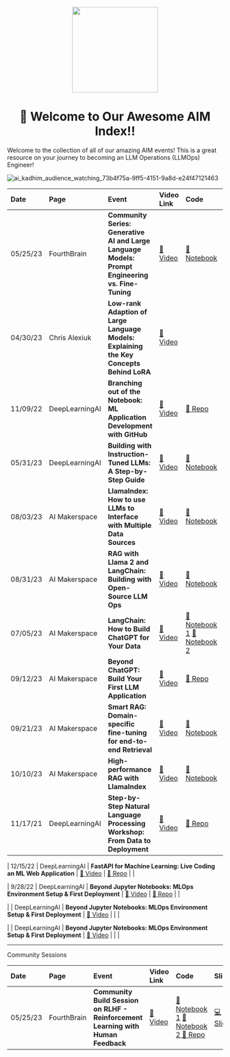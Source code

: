 <p align = "center" draggable=”false” ><img src="https://github.com/AI-Maker-Space/LLM-Dev-101/assets/37101144/d1343317-fa2f-41e1-8af1-1dbb18399719" 
     width="200px"
     height="auto"/>
</p>


## <h1 align="center" id="heading">:wave: Welcome to Our Awesome AIM Index!!</h1>

Welcome to the collection of all of our amazing AIM events! This is a great resource on your journey to becoming an LLM Operations (LLMOps) Engineer!

![ai_kadhim_audience_watching_73b4f75a-9ff5-4151-9a8d-e24f47121463](https://github.com/AI-Maker-Space/Awesome-AIM-Index/assets/37101144/dbfe95e8-960d-4876-8cdd-8ce6ca8448d7)



| Date | Page | Event | Video Link | Code |  Slides                                                                                         |
| :-------- | :-------- | :-------- | :------------------------------------------------------------------------------------------------ | :-------- | :-------- 
| 05/25/23 | FourthBrain  | **Community Series: Generative AI and Large Language Models: Prompt Engineering vs. Fine-Tuning** | [🎥 Video](https://www.youtube.com/watch?v=SwWx0qKpERE&t=1s) | [📙 Notebook](https://colab.research.google.com/drive/1oE_gsYKST8-LiTgV1ADeXT8l3ktS9kJq?usp=sharing) | [💻 Slides](https://docs.google.com/presentation/d/1awEkm7elAy7WlcVczetXdAne3Ii_m95T) |
| 04/30/23 | Chris Alexiuk  | **Low-rank Adaption of Large Language Models: Explaining the Key Concepts Behind LoRA** | [🎥 Video](https://www.youtube.com/watch?v=dA-NhCtrrVE&t=1s) | |  |
| 11/09/22 | DeepLearningAI  | **Branching out of the Notebook: ML Application Development with GitHub** | [🎥 Video](https://www.youtube.com/watch?v=Mk-KFP0r3oM) | [🐙 Repo](https://github.com/FourthBrain/Branching-out-of-the-Notebook)|  |
| 05/31/23 | DeepLearningAI  | **Building with Instruction-Tuned LLMs: A Step-by-Step Guide** | [🎥 Video](https://www.youtube.com/watch?v=eTieetk2dSw) | [📙 Notebook](https://colab.research.google.com/drive/1SRclU2pcgzCkVXpmhKppVbGW4UcCs5xT?usp=sharing) | [💻 Slides](https://docs.google.com/presentation/d/1ay-0zRnCJRYPDWJeEPIZ3DFE1lyEf_X2/) |
| 08/03/23 | AI Makerspace  | **LlamaIndex: How to use LLMs to Interface with Multiple Data Sources** | [🎥 Video](https://www.youtube.com/watch?v=3J83aygkbX0) | [📙 Notebook]() | [💻 Slides]() |
| 08/31/23 | AI Makerspace  | **RAG with Llama 2 and LangChain: Building with Open-Source LLM Ops** | [🎥 Video](https://www.youtube.com/watch?v=VpbMUSPRJmY) | [📙 Notebook](https://colab.research.google.com/drive/172uMprWwUfEecXQWBrsgDAlkpT_EK39z?usp=sharing) | [💻 Slides](https://www.canva.com/design/DAFtHKX_gvI/e6JcOH1FeYSl8RdBePwq_g/edit?utm_content=DAFtHKX_gvI&utm_campaign=designshare&utm_medium=link2&utm_source=sharebutton) |
| 07/05/23 | AI Makerspace  | **LangChain: How to Build ChatGPT for Your Data** | [🎥 Video](https://www.youtube.com/watch?v=Azfc-TjG9Tg) | [📙 Notebook 1](https://colab.research.google.com/drive/1HjZdfhVx-cVu3r-Xk-dGL6B3ZU0wtfAO?usp=sharing) [📙 Notebook 2](https://colab.research.google.com/drive/1Q-lm-apSJRYwoPvUZGiwYMezeky0yQXD?usp=sharing) | [💻 Slides]() |
| 09/12/23 | AI Makerspace  | **Beyond ChatGPT: Build Your First LLM Application** | [🎥 Video](https://www.youtube.com/watch?v=pRbbZcL0NMI) | [🐙 Repo](https://github.com/AI-Maker-Space/Beyond-ChatGPT) | [💻 Slides](https://www.canva.com/design/DAFuLUvtthA/poFuqiX2Ui4ckT4SZJatsQ) |
| 09/21/23 | AI Makerspace  | **Smart RAG: Domain-specific fine-tuning for end-to-end Retrieval** | [🎥 Video](https://www.youtube.com/watch?v=0QaUqoICNBo) | [📙 Notebook](https://colab.research.google.com/drive/1wwGLuEreZJfpxTvFeMLFbWb1GkRkXFwS?usp=sharing) | [💻 Slides](https://www.canva.com/design/DAFvFEhCJtg/Mthlo-nWXAPck3iK3JaB7Q/) |
| 10/10/23 | AI Makerspace  | **High-performance RAG with LlamaIndex** | [🎥 Video](https://www.youtube.com/watch?v=wBhY-7B2jdY) | [📙 Notebook]() | [💻 Slides]() |
| 11/17/21 | DeepLearningAI | **Step-by-Step Natural Language Processing Workshop: From Data to Deployment** | [🎥 Video](https://www.youtube.com/watch?v=D9hY8pZe7hk) | [🐙 Repo](https://github.com/FourthBrain/step-by-step-nlp-dialogpt-chatbot) | [💻 Slides]() |


| 12/15/22 | DeepLearningAI | **FastAPI for Machine Learning: Live Coding an ML Web Application** | [🎥 Video](https://www.youtube.com/watch?v=_BZGtifh_gw) | [🐙 Repo](https://github.com/FourthBrain/FastAPI-for-Machine-Learning-Live-Demo) | |

| 9/28/22 | DeepLearningAI | **Beyond Jupyter Notebooks: MLOps Environment Setup & First Deployment** | [🎥 Video](https://www.youtube.com/watch?v=4pkzY95Otm4) | [🐙 Repo](https://github.com/FourthBrain/software-dev-for-mlops-101) | |

| | DeepLearningAI | **Beyond Jupyter Notebooks: MLOps Environment Setup & First Deployment** | [🎥 Video](https://www.youtube.com/watch?v=4pkzY95Otm4) | | |

| | DeepLearningAI | **Beyond Jupyter Notebooks: MLOps Environment Setup & First Deployment** | [🎥 Video](https://www.youtube.com/watch?v=4pkzY95Otm4) | | |


---
Community Sessions

| Date | Page | Event | Video Link | Code |  Slides                                                                                         |
| :-------- | :-------- | :-------- | :------------------------------------------------------------------------------------------------ | :-------- | :-------- 
| 05/25/23 | FourthBrain  | **Community Build Session on RLHF - Reinforcement Learning with Human Feedback** | [🎥 Video](https://www.youtube.com/watch?v=Bv_A3PaIGLw) | [📙 Notebook 1](https://github.com/AI-Maker-Space/RLHF-Community-Session/blob/main/app_reward_model.ipynb) [📙 Notebook 2 ](https://github.com/AI-Maker-Space/RLHF-Community-Session/blob/main/app_ppo.ipynb) [🐙 Repo](https://github.com/AI-Maker-Space/RLHF-Community-Session) | [💻 Slides](https://docs.google.com/presentation/d/1awEkm7elAy7WlcVczetXdAne3Ii_m95T) |



